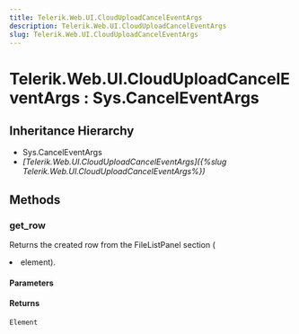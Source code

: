 ```yaml
---
title: Telerik.Web.UI.CloudUploadCancelEventArgs
description: Telerik.Web.UI.CloudUploadCancelEventArgs
slug: Telerik.Web.UI.CloudUploadCancelEventArgs
---
```


# Telerik.Web.UI.CloudUploadCancelEventArgs : Sys.CancelEventArgs  

## Inheritance Hierarchy

* Sys.CancelEventArgs
* *[Telerik.Web.UI.CloudUploadCancelEventArgs]({%slug Telerik.Web.UI.CloudUploadCancelEventArgs%})*


## Methods

### get_row

Returns the created row from the FileListPanel section (<LI> element).

#### Parameters

#### Returns

`Element` 



 


